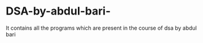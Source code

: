 # DSA-by-abdul-bari-
It contains all the programs which are present in the course of dsa by abdul bari 
